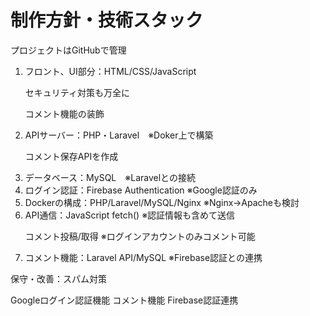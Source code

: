 <h1>制作方針・技術スタック</h1>

<p>プロジェクトはGitHubで管理</p>
<ol>
    <li>フロント、UI部分：HTML/CSS/JavaScript</li>
        <p>セキュリティ対策も万全に</p>
        <p>コメント機能の装飾</p>
    <li>APIサーバー：PHP・Laravel　※Doker上で構築</li>
        <p>コメント保存APIを作成</p>
    <li>データベース：MySQL　※Laravelとの接続</li>
    <li>ログイン認証：Firebase Authentication ※Google認証のみ</li>
    <li>Dockerの構成：PHP/Laravel/MySQL/Nginx ※Nginx→Apacheも検討</li>
    <li>API通信：JavaScript fetch() ※認証情報も含めて送信</li>
        <p>コメント投稿/取得 ※ログインアカウントのみコメント可能</p>
    <li>コメント機能：Laravel API/MySQL ※Firebase認証との連携</li>
</ol>

保守・改善：スパム対策

Googleログイン認証機能
コメント機能 Firebase認証連携